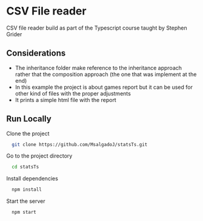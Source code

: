 
# CSV File reader

CSV file reader build as part of the Typescript course taught by Stephen Grider

## Considerations

- The inheritance folder make reference to the inheritance approach rather that the composition approach (the one that was implement at the end)
- In this example the project is about games report but it can be used for other kind of files with the proper adjustments
- It prints a simple html file with the report


## Run Locally

Clone the project

```bash
  git clone https://github.com/MsalgadoJ/statsTs.git
```

Go to the project directory

```bash
  cd statsTs
```

Install dependencies

```bash
  npm install
```

Start the server

```bash
  npm start
```

